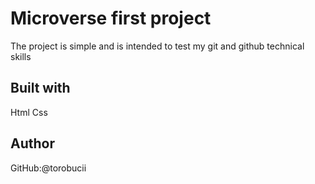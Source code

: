 # Microverse first project
The project is simple and is intended to test my git and github technical skills
## Built with
  Html
  Css
  ## Author
  GitHub:@torobucii
  